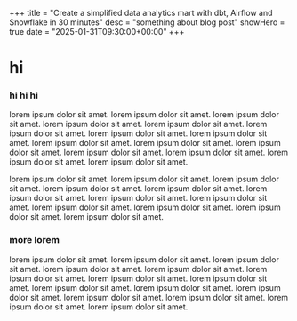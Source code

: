 +++
title = "Create a simplified data analytics mart with dbt, Airflow and Snowflake in 30 minutes"
desc = "something about blog post"
showHero = true
date = "2025-01-31T09:30:00+00:00"
+++

# hi

### hi hi hi

lorem ipsum dolor sit amet. lorem ipsum dolor sit amet.
lorem ipsum dolor sit amet.
lorem ipsum dolor sit amet. lorem ipsum dolor sit amet.
lorem ipsum dolor sit amet.
lorem ipsum dolor sit amet. lorem ipsum dolor sit amet.
lorem ipsum dolor sit amet.
lorem ipsum dolor sit amet. lorem ipsum dolor sit amet.
lorem ipsum dolor sit amet.
lorem ipsum dolor sit amet. lorem ipsum dolor sit amet.
lorem ipsum dolor sit amet.

lorem ipsum dolor sit amet. lorem ipsum dolor sit amet.
lorem ipsum dolor sit amet.
lorem ipsum dolor sit amet. lorem ipsum dolor sit amet.
lorem ipsum dolor sit amet.
lorem ipsum dolor sit amet. lorem ipsum dolor sit amet.
lorem ipsum dolor sit amet.
lorem ipsum dolor sit amet. lorem ipsum dolor sit amet.
lorem ipsum dolor sit amet.

### more lorem

lorem ipsum dolor sit amet. lorem ipsum dolor sit amet.
lorem ipsum dolor sit amet.
lorem ipsum dolor sit amet. lorem ipsum dolor sit amet.
lorem ipsum dolor sit amet.
lorem ipsum dolor sit amet. lorem ipsum dolor sit amet.
lorem ipsum dolor sit amet.
lorem ipsum dolor sit amet. lorem ipsum dolor sit amet.
lorem ipsum dolor sit amet.
lorem ipsum dolor sit amet. lorem ipsum dolor sit amet.
lorem ipsum dolor sit amet.
